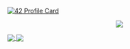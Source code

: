[![42 Profile Card](https://1337-readme.vercel.app/api/profile?cursus=42cursus&login=oaizab)](https://github.com/mohouyizme/1337-readme)
<p align="center"><img src="https://badge42.herokuapp.com/api/stats/oaizab?cursus=42cursus&privacyEmail=true&privacyName=true"> </p>
<a href="https://github.com/oaizab?tab=repositories">
  <img align="center" src="https://github-readme-stats.vercel.app/api/top-langs/?username=oaizab&theme=light"/>
</a>
<a href="https://github.com/oaizab?tab=repositories">
 <img align="center" src="https://github-readme-stats.vercel.app/api?username=oaizab&line_height=40&show_icons=true&theme=light">
</a>
